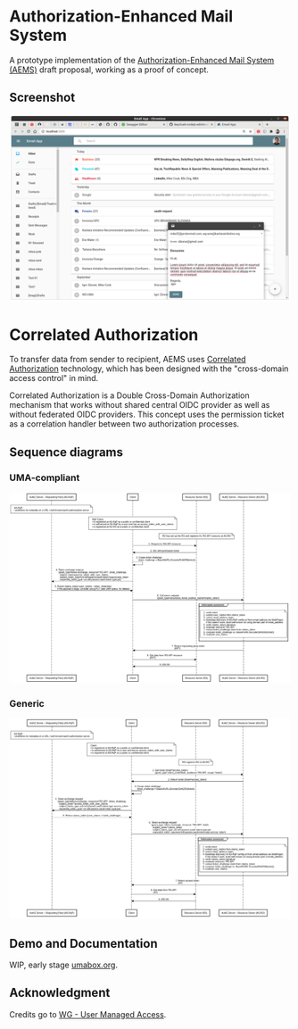 # Authorization-Enhanced Mail System

A prototype implementation of the [Authorization-Enhanced Mail System (AEMS)][1] draft proposal, working as a proof of concept.

## Screenshot

![GUI](./images/gui.png)

# Correlated Authorization

To transfer data from sender to recipient, AEMS uses [Correlated Authorization][2] technology, which has been designed with the "cross-domain access control" in mind.

Correlated Authorization is a Double Cross-Domain Authorization mechanism that works without shared central OIDC provider as well as without federated OIDC providers. This concept uses the permission ticket as a correlation handler between two authorization processes.

## Sequence diagrams

### UMA-compliant

![Sequence Diagram - uma-compliant](./images/correlated-authz-uma.png)

### Generic

![Sequence Diagram - generic](./images/correlated-authz-generic.png)

## Demo and Documentation

WIP, early stage [umabox.org][4].

## Acknowledgment

Credits go to [WG - User Managed Access][3].

[1]: https://github.com/uma-email/proposal
[2]: https://github.com/uma-email/proposal
[3]: https://kantarainitiative.org/confluence/display/uma/Home
[4]: https://www.umabox.org
